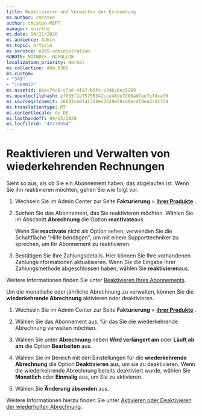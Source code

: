 ```yaml
---
title: Reaktivieren und Verwalten der Erneuerung
ms.author: cmcatee
author: cmcatee-MSFT
manager: mnirkhe
ms.date: 04/21/2020
ms.audience: Admin
ms.topic: article
ms.service: o365-administration
ROBOTS: NOINDEX, NOFOLLOW
localization_priority: Normal
ms.collection: Adm_O365
ms.custom:
- "349"
- "1500012"
ms.assetid: 6bec74c6-c7a6-4fa7-b5fc-c246c6ec5269
ms.openlocfilehash: ef035f1e75756342cce48de7d00adfee7c74caf0
ms.sourcegitcommit: c6692ce0fa1358ec3529e59ca0ecdfdea4cdc759
ms.translationtype: MT
ms.contentlocale: de-DE
ms.lasthandoff: 09/15/2020
ms.locfileid: "47779554"
---
```

# <a name="how-to-reactivate-and-manage-recurring-billing"></a>Reaktivieren und Verwalten von wiederkehrenden Rechnungen

Sieht so aus, als ob Sie ein Abonnement haben, das abgelaufen ist. Wenn Sie ihn reaktivieren möchten, gehen Sie wie folgt vor.
  
1. Wechseln Sie im Admin Center zur Seite **Fakturierung** \> **[ihrer Produkte](https://go.microsoft.com/fwlink/p/?linkid=842054)** .

2. Suchen Sie das Abonnement, das Sie reaktivieren möchten. Wählen Sie im Abschnitt **Abrechnung** die Option  **reactivate**aus.

    Wenn Sie **reactivate** nicht als Option sehen, verwenden Sie die Schaltfläche "Hilfe benötigen", um mit einem Supporttechniker zu sprechen, um Ihr Abonnement zu reaktivieren.

3. Bestätigen Sie Ihre Zahlungsdetails. Hier können Sie Ihre vorhandenen Zahlungsinformationen aktualisieren. Wenn Sie die Eingabe Ihrer Zahlungsmethode abgeschlossen haben, wählen Sie **reaktivieren**aus.

Weitere Informationen finden Sie unter [Reaktivieren Ihres Abonnements](https://docs.microsoft.com/microsoft-365/commerce/subscriptions-and-billing/reactivate-your-subscription). 

Um die monatliche oder jährliche Abrechnung zu verwalten, können Sie die **wiederkehrende Abrechnung** aktivieren oder deaktivieren.
  
1. Wechseln Sie im Admin Center zur Seite **Fakturierung** \> **[ihrer Produkte](https://go.microsoft.com/fwlink/p/?linkid=842054)** .

2. Wählen Sie das Abonnement aus, für das Sie die wiederkehrende Abrechnung verwalten möchten.

3. Wählen Sie unter **Abrechnung** neben **Wird verlängert am** oder **Läuft ab am** die Option **Bearbeiten** aus.

4. Wählen Sie im Bereich mit den Einstellungen für die **wiederkehrende Abrechnung** die Option **Deaktivieren** aus, um sie zu deaktivieren. Wenn die wiederkehrende Abrechnung bereits deaktiviert wurde, wählen Sie **Monatlich** oder **Einmalig** aus, um Sie zu aktivieren.

5. Wählen Sie **Änderung absenden** aus.

Weitere Informationen hierzu finden Sie unter [Aktivieren oder Deaktivieren der wiederholten Abrechnung](https://docs.microsoft.com/microsoft-365/commerce/subscriptions/renew-your-subscription#turn-recurring-billing-off-or-on).